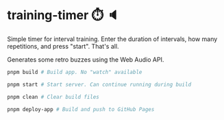 # training-timer ⏱️ 🔈

Simple timer for interval training. Enter the duration of intervals, how many repetitions, and press "start". That's all.

Generates some retro buzzes using the Web Audio API.

```sh
pnpm build # Build app. No "watch" available

pnpm start # Start server. Can continue running during build

pnpm clean # Clear build files

pnpm deploy-app # Build and push to GitHub Pages
```
